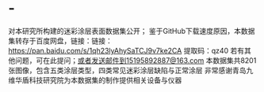 # -
对本研究所构建的迷彩涂层表面数据集公开；
鉴于GitHub下载速度原因，本数据集转存于百度网盘，链接：链接：https://pan.baidu.com/s/1qh23lyAhySaTCJ9v7ke2CA 
提取码：qz40 
若有其他问题，可在此提问；或者发送邮件到15195892887@163.com
本数据集共8201张图像，包含五类涂层类型，四类常见迷彩涂层缺陷与正常涂层
非常感谢青岛九维华盾科技研究院为本数据集的制作提供相关设备与仪器
